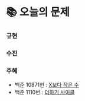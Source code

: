  # 📚 오늘의 문제
### 규현
### 수진
### 주혜
- 백준 10871번 : [X보다 작은 수](https://www.acmicpc.net/problem/10871)
- 백준 1110번 : [더하기 사이클](https://www.acmicpc.net/problem/1110)
